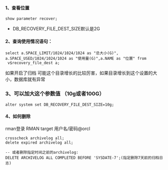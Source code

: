 #### 1、查看位置
```
show parameter recover;
```

- DB_RECOVERY_FILE_DEST_SIZE默认是2G

#### 2、查询使用情况语句：
```
select a.SPACE_LIMIT/1024/1024/1024 as "总大小(G)",
a.SPACE_USED/1024/1024/1024 as "使用量(G)",a.NAME as "位置" from  v$recovery_file_dest a;
```

如果开启了归档 可能这个目录增长的比较厉害，如果目录增长到这个设置的大小，数据库就有异常

### 3、可以加大这个参数值 （10g或者100G）
```
alter system set DB_RECOVERY_FILE_DEST_SIZE=10g; 
```

#### 4、如何删除
rman登录 RMAN target 用户名/密码@orcl

```
crosscheck archivelog all;
delete expired archivelog all;

-- 或者删除指定时间之前的archivelog:
DELETE ARCHIVELOG ALL COMPLETED BEFORE 'SYSDATE-7';(指定删除7天前的归档日志)
```
